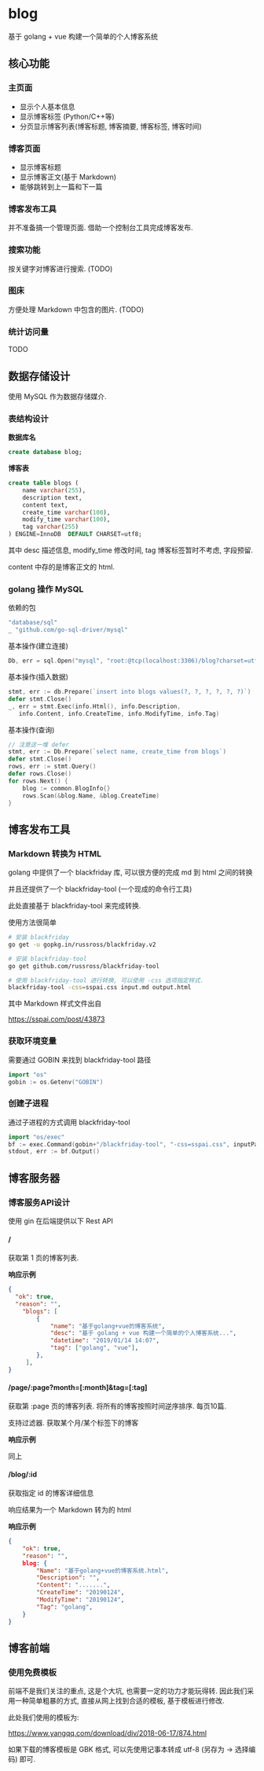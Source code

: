 # blog
基于 golang + vue 构建一个简单的个人博客系统

## 核心功能

### 主页面

* 显示个人基本信息
* 显示博客标签 (Python/C++等)
* 分页显示博客列表(博客标题, 博客摘要, 博客标签, 博客时间)

### 博客页面

* 显示博客标题
* 显示博客正文(基于 Markdown)
* 能够跳转到上一篇和下一篇

### 博客发布工具

并不准备搞一个管理页面. 借助一个控制台工具完成博客发布. 

### 搜索功能

按关键字对博客进行搜索. (TODO)

### 图床

方便处理 Markdown 中包含的图片. (TODO)

### 统计访问量

TODO

## 数据存储设计

使用 MySQL 作为数据存储媒介. 

### 表结构设计

**数据库名**

```sql
create database blog;
```

**博客表**

```sql
create table blogs (
    name varchar(255),
    description text,
    content text,
    create_time varchar(100),
    modify_time varchar(100),
    tag varchar(255)
) ENGINE=InnoDB  DEFAULT CHARSET=utf8;
```

其中 desc 描述信息, modify_time 修改时间, tag 博客标签暂时不考虑, 字段预留. 

content 中存的是博客正文的 html. 

### golang 操作 MySQL

依赖的包

```go
"database/sql"
_ "github.com/go-sql-driver/mysql"
```

基本操作(建立连接)

```go
Db, err = sql.Open("mysql", "root:@tcp(localhost:3306)/blog?charset=utf8")
```

基本操作(插入数据)

```go
stmt, err := db.Prepare(`insert into blogs values(?, ?, ?, ?, ?, ?)`)
defer stmt.Close()
_, err = stmt.Exec(info.Html(), info.Description,
   info.Content, info.CreateTime, info.ModifyTime, info.Tag)
```

基本操作(查询)

```go
// 注意这一堆 defer 
stmt, err := Db.Prepare(`select name, create_time from blogs`)
defer stmt.Close()
rows, err := stmt.Query()
defer rows.Close()
for rows.Next() {
	blog := common.BlogInfo{}
	rows.Scan(&blog.Name, &blog.CreateTime)
}
```



## 博客发布工具

### Markdown 转换为 HTML

golang 中提供了一个 blackfriday 库, 可以很方便的完成 md 到 html 之间的转换

并且还提供了一个 blackfriday-tool (一个现成的命令行工具)

此处直接基于 blackfriday-tool 来完成转换. 

使用方法很简单

```sh
# 安装 blackfriday
go get -u gopkg.in/russross/blackfriday.v2

# 安装 blackfriday-tool
go get github.com/russross/blackfriday-tool

# 使用 blackfriday-tool 进行转换, 可以使用 -css 选项指定样式.
blackfriday-tool -css=sspai.css input.md output.html
```

其中 Markdown 样式文件出自

https://sspai.com/post/43873

### 获取环境变量
需要通过 GOBIN 来找到 blackfriday-tool 路径

```go
import "os"
gobin := os.Getenv("GOBIN")
```

### 创建子进程
通过子进程的方式调用 blackfriday-tool 
```go
import "os/exec"
bf := exec.Command(gobin+"/blackfriday-tool", "-css=sspai.css", inputPath, outputPath)
stdout, err := bf.Output()
```

## 博客服务器

### 博客服务API设计

使用 gin 在后端提供以下 Rest API

#### / 

获取第 1 页的博客列表. 

**响应示例**

```json
{
  "ok": true,
  "reason": "",
	"blogs": [
        {
            "name": "基于golang+vue的博客系统",
            "desc": "基于 golang + vue 构建一个简单的个人博客系统...",
            "datetime": "2019/01/14 14:07",
            "tag": ["golang", "vue"],
        },
     ],
}
```

#### /page/:page?month=[:month]&tag=[:tag]

获取第 :page 页的博客列表. 将所有的博客按照时间逆序排序. 每页10篇. 

支持过滤器. 获取某个月/某个标签下的博客

**响应示例**

同上

#### /blog/:id

获取指定 id 的博客详细信息

响应结果为一个 Markdown 转为的 html

**响应示例**

```json
{
    "ok": true,
    "reason": "",
    blog: {
        "Name": "基于golang+vue的博客系统.html",
        "Description": "",
        "Content": ".......",
        "CreateTime": "20190124",
        "ModifyTime": "20190124",
        "Tag": "golang",
    }
}
```

## 博客前端

### 使用免费模板

前端不是我们关注的重点, 这是个大坑, 也需要一定的功力才能玩得转. 因此我们采用一种简单粗暴的方式, 直接从网上找到合适的模板, 基于模板进行修改. 

此处我们使用的模板为:

https://www.yangqq.com/download/div/2018-06-17/874.html

如果下载的博客模板是 GBK 格式, 可以先使用记事本转成 utf-8 (另存为 -> 选择编码) 即可. 



